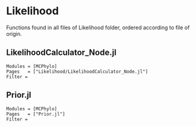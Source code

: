 # Likelihood
Functions found in all files of Likelihood folder, ordered according to file of origin.

## LikelihoodCalculator_Node.jl
```@autodocs
Modules = [MCPhylo]
Pages   = ["Likelihood/LikelihoodCalculator_Node.jl"]
Filter = 
```

## Prior.jl
```@autodocs
Modules = [MCPhylo]
Pages   = ["Prior.jl"]
Filter = 
```